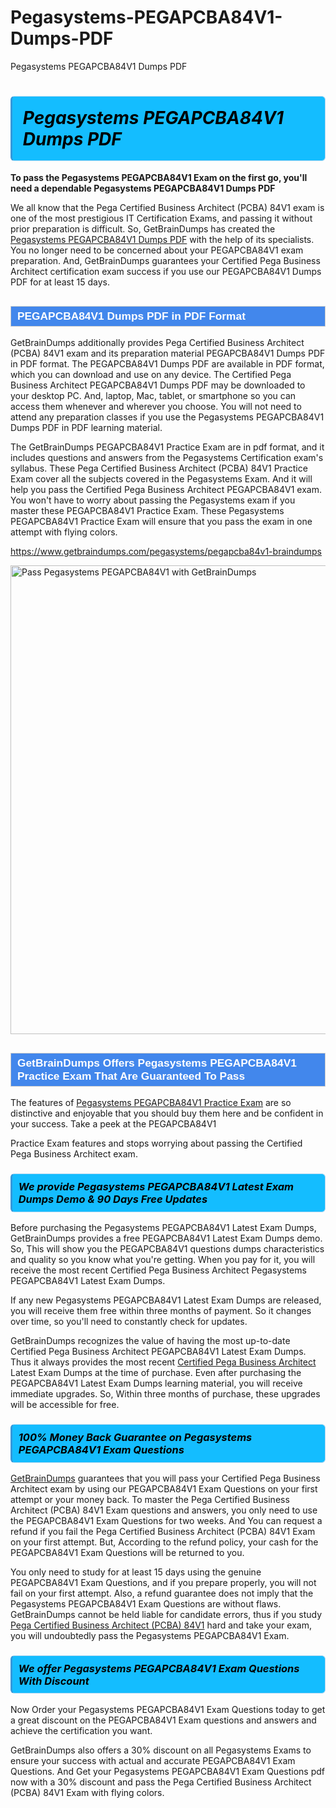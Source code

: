 # Pegasystems-PEGAPCBA84V1-Dumps-PDF
Pegasystems PEGAPCBA84V1 Dumps PDF
<h1><strong><span style="display: block; color: #000000; background: #14BDFF; border: 0.5px solid #AED6F1; border-left: 3px solid #3498DB; padding: .6em; border-radius: 6px;">                     <em>Pegasystems PEGAPCBA84V1 <span class="exam_variation">Dumps PDF</span> </em>                </span></strong>            </h1>                        <p><strong>To pass the Pegasystems PEGAPCBA84V1 Exam on the first go, you'll need a dependable Pegasystems PEGAPCBA84V1 <span class="exam_variation">Dumps PDF</span></strong></p>                        <p>We all know that the Pega Certified Business Architect (PCBA) 84V1 exam is one of the most prestigious IT Certification Exams,             and passing it without prior preparation is difficult. So, GetBrainDumps has created the <a href="https://www.getbraindumps.com/pegasystems/pegapcba84v1-braindumps">Pegasystems PEGAPCBA84V1 <span class="exam_variation">Dumps PDF</span></a> with the help of its specialists.             You no longer need to be concerned about your PEGAPCBA84V1 exam preparation. And, GetBrainDumps guarantees your Certified Pega Business Architect certification             exam success if you use our PEGAPCBA84V1 <span class="exam_variation">Dumps PDF</span> for at least 15 days.</p>                        <h2 style="background: #4287ec; border: 1px solid #cccccc; padding: 5px 10px;">                <span style="color: #ffffff;">                    <span style="font-size: 11pt;">                        <span style="line-height: normal;">                            <span style="font-family: Calibri,sans-serif;">                                <strong>                                    <span style="font-size: 13.0pt;">PEGAPCBA84V1 <span class="exam_variation">Dumps PDF</span> in PDF Format</span>                                </strong>                            </span>                        </span>                    </span>                </span>            </h2>                        <p>GetBrainDumps additionally provides Pega Certified Business Architect (PCBA) 84V1 exam and its preparation material PEGAPCBA84V1 <span class="exam_variation">Dumps PDF</span> in PDF format.             The PEGAPCBA84V1 <span class="exam_variation">Dumps PDF</span> are available in PDF format, which you can download and use on any device. The Certified Pega Business Architect PEGAPCBA84V1 <span class="exam_variation">Dumps PDF</span> may be downloaded             to your desktop PC. And, laptop, Mac, tablet, or smartphone so you can access them whenever and wherever you choose. You will not need to attend any preparation classes if you use             the Pegasystems PEGAPCBA84V1 <span class="exam_variation">Dumps PDF</span> in PDF learning material. </p>                        <p>The GetBrainDumps PEGAPCBA84V1 <span class="exam_variation2">Practice Exam</span> are in pdf format, and  it includes questions and answers from the Pegasystems Certification exam's syllabus. These             Pega Certified Business Architect (PCBA) 84V1 <span class="exam_variation2">Practice Exam</span> cover all the subjects covered in the Pegasystems Exam. And it will help you pass the             Certified Pega Business Architect PEGAPCBA84V1 exam. You won't have to worry about passing the Pegasystems exam if you master these PEGAPCBA84V1 <span class="exam_variation2">Practice Exam</span>.             These Pegasystems PEGAPCBA84V1 <span class="exam_variation2">Practice Exam</span> will ensure that you pass the exam in one attempt with flying colors.</p>                        <p><a href="https://www.getbraindumps.com/pegasystems/pegapcba84v1-braindumps">https://www.getbraindumps.com/pegasystems/pegapcba84v1-braindumps</a></p>                        <p><a href="https://www.getbraindumps.com/"><img src="https://www.getbraindumps.com/images/get-updated-exam-questions-with-discount-getbraindumps.jpg" class="postImage" alt="Pass Pegasystems PEGAPCBA84V1 with GetBrainDumps" width="750"></a></p>                            <h2 style="background: #4287ec; border: 1px solid #cccccc; padding: 5px 10px;">                <span style="color: #ffffff;">                    <span style="font-size: 11pt;">                        <span style="line-height: normal;">                            <span style="font-family: Calibri,sans-serif;">                                <strong>                                    <span style="font-size: 13.0pt;">GetBrainDumps Offers Pegasystems PEGAPCBA84V1 <span class="exam_variation2">Practice Exam</span> That Are Guaranteed To Pass</span>                                </strong>                            </span>                        </span>                    </span>                </span>            </h2>                        <p>The features of <a href="https://www.getbraindumps.com/pegasystems-braindumps.html">Pegasystems PEGAPCBA84V1 <span class="exam_variation2">Practice Exam</span></a> are so distinctive and enjoyable that you should buy them here and be confident in your success. Take a peek at the PEGAPCBA84V1</p>            <p> <span class="exam_variation2">Practice Exam</span> features and stops worrying about passing the Certified Pega Business Architect exam.</p>                        <h3>                <strong>                    <span style="display: block; color: #000000; background: #14BDFF; border: 0.5px solid #AED6F1; border-left: 3px solid #3498DB; padding: .6em; border-radius: 6px;">                        <em>We provide Pegasystems PEGAPCBA84V1 <span class="exam_variation3">Latest Exam Dumps</span> Demo &amp; 90 Days Free Updates</em>                    </span>                </strong>            </h3>                        <p>Before purchasing the Pegasystems PEGAPCBA84V1 <span class="exam_variation3">Latest Exam Dumps</span>, GetBrainDumps provides a free PEGAPCBA84V1 <span class="exam_variation3">Latest Exam Dumps</span> demo. So, This will show you the PEGAPCBA84V1 questions dumps             characteristics and quality so you know what you're getting. When you pay for it, you will receive the most recent             Certified Pega Business Architect Pegasystems PEGAPCBA84V1 <span class="exam_variation3">Latest Exam Dumps</span>.</p>                        <p>If any new Pegasystems PEGAPCBA84V1 <span class="exam_variation3">Latest Exam Dumps</span> are released, you will receive them free within three months of payment.             So it changes over time, so you'll need to constantly check for updates.</p>                        <p>GetBrainDumps recognizes the value of having the most up-to-date Certified Pega Business Architect PEGAPCBA84V1 <span class="exam_variation3">Latest Exam Dumps</span>. Thus it always provides the most recent             <a href="https://www.getbraindumps.com/pegasystems/cpba-braindumps.html">Certified Pega Business Architect</a> <span class="exam_variation3">Latest Exam Dumps</span> at the time of purchase. Even after purchasing the PEGAPCBA84V1 <span class="exam_variation3">Latest Exam Dumps</span> learning material, you will receive immediate upgrades.             So, Within three months of purchase, these upgrades will be accessible for free.</p>                        <h3>                <strong>                    <span style="display: block; color: #000000; background: #14BDFF; border: 0.5px solid #AED6F1; border-left: 3px solid #3498DB; padding: .6em; border-radius: 6px;">                        <em>100% Money Back Guarantee on Pegasystems PEGAPCBA84V1 <span class="exam_variation4">Exam Questions</span></em>                    </span>                </strong>            </h3>                        <p><a href="https://www.getbraindumps.com/">GetBrainDumps</a> guarantees that you will pass your Certified Pega Business Architect exam by using our PEGAPCBA84V1 <span class="exam_variation4">Exam Questions</span> on your first attempt or your money back.             To master the Pega Certified Business Architect (PCBA) 84V1 Exam questions and answers, you only need to use the PEGAPCBA84V1 <span class="exam_variation4">Exam Questions</span> for             two weeks. And You can request a refund if you fail the Pega Certified Business Architect (PCBA) 84V1 Exam on your first attempt. But, According to the refund policy, your cash             for the PEGAPCBA84V1 <span class="exam_variation4">Exam Questions</span> will be returned to you.</p>                        <p>You only need to study for at least 15 days using the genuine PEGAPCBA84V1 <span class="exam_variation4">Exam Questions</span>, and if you prepare properly, you will not fail on your first attempt.             Also, a refund guarantee does not imply that the Pegasystems PEGAPCBA84V1 <span class="exam_variation4">Exam Questions</span> are without flaws. GetBrainDumps cannot be held liable for candidate errors,             thus if you study <a href="https://www.getbraindumps.com/pegasystems/pegapcba84v1-braindumps">Pega Certified Business Architect (PCBA) 84V1</a> hard and take your exam, you will undoubtedly pass the Pegasystems PEGAPCBA84V1 Exam. </p>                        <h3>                <strong>                    <span style="display: block; color: #000000; background: #14BDFF; border: 0.5px solid #AED6F1; border-left: 3px solid #3498DB; padding: .6em; border-radius: 6px;">                        <em>We offer Pegasystems PEGAPCBA84V1 <span class="exam_variation4">Exam Questions</span> With Discount</em>                    </span>                </strong>            </h3>                        <p>Now Order your Pegasystems PEGAPCBA84V1 <span class="exam_variation4">Exam Questions</span> today to get a great discount on the PEGAPCBA84V1 Exam questions and answers and achieve the certification you want.</p>                        <p>GetBrainDumps also offers a 30% discount on all Pegasystems Exams to ensure your success with actual and accurate PEGAPCBA84V1 <span class="exam_variation4">Exam Questions</span>. And Get your Pegasystems PEGAPCBA84V1 <span class="exam_variation4">Exam Questions</span>             pdf now with a 30% discount and pass the Pega Certified Business Architect (PCBA) 84V1 Exam with flying colors.</p>                    
